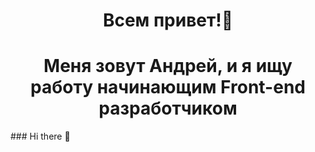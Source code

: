 <h1 align="center">Всем привет!👋 </h1>
  <h1 align="center"> Меня зовут Андрей, и я ищу работу начинающим Front-end разработчиком</h1>
### Hi there 👋

<!--
**Andrey1079/Andrey1079** is a ✨ _special_ ✨ repository because its `README.md` (this file) appears on your GitHub profile.

Here are some ideas to get you started:

- 🔭 I’m currently working on ...
- 🌱 I’m currently learning ...
- 👯 I’m looking to collaborate on ...
- 🤔 I’m looking for help with ...
- 💬 Ask me about ...
- 📫 How to reach me: ...
- 😄 Pronouns: ...
- ⚡ Fun fact: ...
-->
